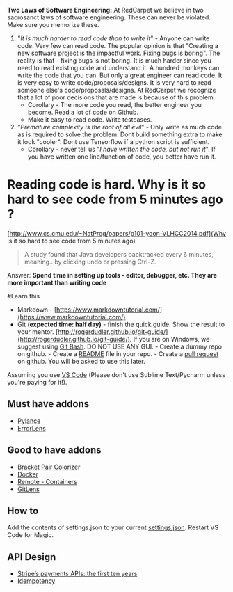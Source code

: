 **Two Laws of Software Engineering:** 
At RedCarpet we believe in two sacrosanct laws of software engineering. These can never be violated. Make sure you memorize these.
1.  "*It is much harder to read code than to write it*" - Anyone can write code. Very few can read code. The popular opinion is that "Creating a new software project is the impactful work. Fixing bugs is boring". The reality is that - fixing bugs is not boring. It is much harder since you need to read existing code and understand it. A hundred monkeys can write the code that you can. But only a great engineer can read code. It is very easy to write code/proposals/designs. It is very hard to read someone else's code/proposals/designs. At RedCarpet we recognize that a lot of poor decisions that are made is because of this problem.
    - Corollary - The more code you read, the better engineer you become. Read a lot of code on Github.
    -  Make it easy to read code. Write testcases.
2.  "*Premature complexity is the root of all evil*" - Only write as much code as is required to solve the problem. Dont build something extra to make it look "cooler". Dont use Tensorflow if a python script is sufficient.
    -  Corollary - never tell us "*I have written the code, but not run it*". If you have written one line/function of code, you better have run it.

# Reading code is hard. Why is it so hard to see code from 5 minutes ago ?
[http://www.cs.cmu.edu/~NatProg/papers/p101-yoon-VLHCC2014.pdf](Why is it so hard to see code from 5 minutes ago)
>A study found that Java developers backtracked every 6 minutes, meaning.. by clicking undo or pressing Ctrl-Z.

Answer: **Spend time in setting up tools - editor, debugger, etc. They are more important than writing code**


#Learn this    

-   Markdown - [https://www.markdowntutorial.com/](https://www.markdowntutorial.com/)
-   Git (**expected time: half day)** - finish the quick guide. Show the result to your mentor. [http://rogerdudler.github.io/git-guide/](http://rogerdudler.github.io/git-guide/). If you are on Windows, we suggest using [Git Bash](https://git-scm.com/downloads). DO NOT USE ANY GUI.
        -   Create a dummy repo on github.
        -   Create a [README](https://help.github.com/articles/about-readmes/) file in your repo.
        -   Create a [pull request](https://help.github.com/articles/about-pull-requests/) on github. You will be asked to use this later.

Assuming you use [VS Code](https://code.visualstudio.com/) (Please don't use Sublime Text/Pycharm unless you're paying for it!).

## Must have addons

* [Pylance](https://marketplace.visualstudio.com/items?itemName=ms-python.vscode-pylance)
* [ErrorLens](https://marketplace.visualstudio.com/items?itemName=usernamehw.errorlens)

## Good to have addons

* [Bracket Pair Colorizer](https://marketplace.visualstudio.com/items?itemName=CoenraadS.bracket-pair-colorizer)
* [Docker](https://marketplace.visualstudio.com/items?itemName=ms-azuretools.vscode-docker)
* [Remote - Containers](https://marketplace.visualstudio.com/items?itemName=ms-vscode-remote.remote-containers)
* [GitLens](https://marketplace.visualstudio.com/items?itemName=eamodio.gitlens)

## How to

Add the contents of settings.json to your current [settings.json](https://code.visualstudio.com/docs/getstarted/settings#_settings-file-locations). Restart VS Code for Magic.

## API Design
* [Stripe’s payments APIs: the first ten years](https://stripe.com/blog/payment-api-design)
* [Idempotency](https://www.moderntreasury.com/journal/why-idempotency-matters-in-payments)
